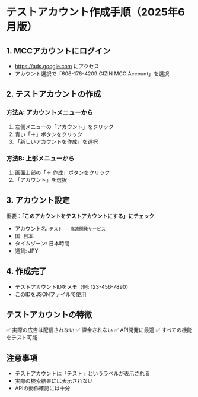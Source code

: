 # テストアカウント作成手順（2025年6月版）

## 1. MCCアカウントにログイン
- https://ads.google.com にアクセス
- アカウント選択で「606-176-4209 GIZIN MCC Account」を選択

## 2. テストアカウントの作成

### 方法A: アカウントメニューから
1. 左側メニューの「アカウント」をクリック
2. 青い「＋」ボタンをクリック
3. 「新しいアカウントを作成」を選択

### 方法B: 上部メニューから
1. 画面上部の「＋ 作成」ボタンをクリック
2. 「アカウント」を選択

## 3. アカウント設定
重要：**「このアカウントをテストアカウントにする」にチェック**

- アカウント名: `テスト - 高速開発サービス`
- 国: 日本
- タイムゾーン: 日本時間
- 通貨: JPY

## 4. 作成完了
- テストアカウントIDをメモ（例: 123-456-7890）
- このIDをJSONファイルで使用

## テストアカウントの特徴
✅ 実際の広告は配信されない
✅ 課金されない
✅ API開発に最適
✅ すべての機能をテスト可能

## 注意事項
- テストアカウントは「テスト」というラベルが表示される
- 実際の検索結果には表示されない
- APIの動作確認には十分